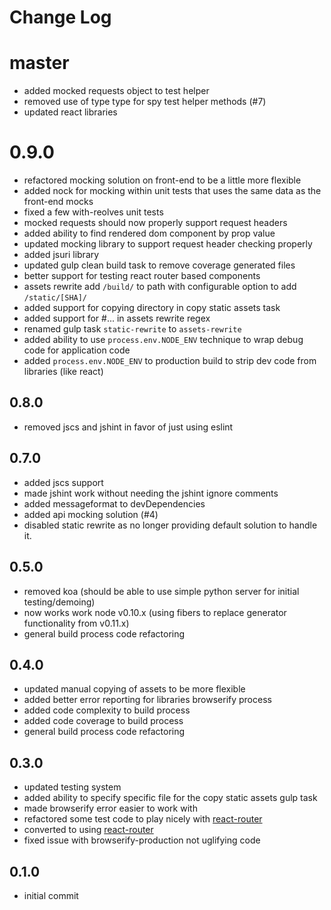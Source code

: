 # Change Log

# master

- added mocked requests object to test helper
- removed use of type type for spy test helper methods (#7)
- updated react libraries

# 0.9.0

- refactored mocking solution on front-end to be a little more flexible
- added nock for mocking within unit tests that uses the same data as the front-end mocks
- fixed a few with-reolves unit tests
- mocked requests should now properly support request headers
- added ability to find rendered dom component by prop value
- updated mocking library to support request header checking properly
- added jsuri library
- updated gulp clean build task to remove coverage generated files
- better support for testing react router based components
- assets rewrite add `/build/` to path with configurable option to add `/static/[SHA]/`
- added support for copying directory in copy static assets task
- added support for #... in assets rewrite regex
- renamed gulp task `static-rewrite` to `assets-rewrite`
- added ability to use `process.env.NODE_ENV` technique to wrap debug code for application code
- added `process.env.NODE_ENV` to production build to strip dev code from libraries (like react)

## 0.8.0

- removed jscs and jshint in favor of just using eslint

## 0.7.0

- added jscs support
- made jshint work without needing the jshint ignore comments
- added messageformat to devDependencies
- added api mocking solution (#4)
- disabled static rewrite as no longer providing default solution to handle it.

## 0.5.0

- removed koa (should be able to use simple python server for initial testing/demoing)
- now works work node v0.10.x (using fibers to replace generator functionality from v0.11.x)
- general build process code refactoring

## 0.4.0

- updated manual copying of assets to be more flexible
- added better error reporting for libraries browserify process
- added code complexity to build process
- added code coverage to build process
- general build process code refactoring

## 0.3.0

- updated testing system
- added ability to specify specific file for the copy static assets gulp task
- made browserify error easier to work with
- refactored some test code to play nicely with [react-router](https://github.com/rackt/react-router)
- converted to using [react-router](https://github.com/rackt/react-router)
- fixed issue with browserify-production not uglifying code

## 0.1.0

- initial commit
